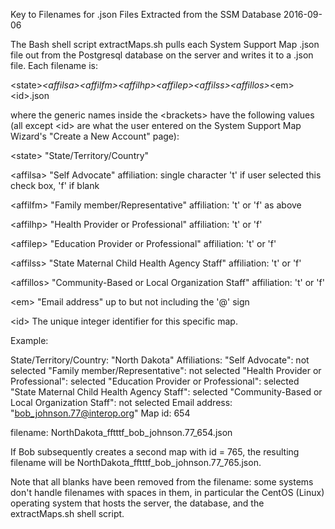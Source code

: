 Key to Filenames for .json Files Extracted from the SSM Database
2016-09-06

The Bash shell script extractMaps.sh pulls each System Support Map .json file
out from the Postgresql database on the server and writes it to a .json file.
Each filename is:

\<state>_\<affilsa>\<affilfm>\<affilhp>\<affilep>\<affilss>\<affillos>_\<em>\<id>.json

where the generic names inside the \<brackets> have the following values (all
except \<id> are what the user entered on the System Support Map Wizard's
"Create a New Account" page):

\<state> "State/Territory/Country" 

\<affilsa> "Self Advocate" affiliation: single character 't' if user selected
this check box, 'f' if blank

\<affilfm> "Family member/Representative" affiliation: 't' or 'f' as above

\<affilhp> "Health Provider or Professional" affiliation: 't' or 'f'

\<affilep> "Education Provider or Professional" affiliation: 't' or 'f'

\<affilss> "State Maternal Child Health Agency Staff" affiliation: 't' or 'f'

\<affillos> "Community-Based or Local Organization Staff" affiliation: 't' or 'f'

\<em> "Email address" up to but not including the '@' sign

\<id> The unique integer identifier for this specific map.

Example: 

State/Territory/Country: "North Dakota"
Affiliations:
  "Self Advocate": not selected
  "Family member/Representative": not selected
  "Health Provider or Professional": selected
  "Education Provider or Professional": selected
  "State Maternal Child Health Agency Staff": selected
  "Community-Based or Local Organization Staff": not selected
Email address: "bob_johnson.77@interop.org"
Map id: 654

filename: NorthDakota_fftttf_bob_johnson.77_654.json

If Bob subsequently creates a second map with id = 765, the resulting filename
will be NorthDakota_fftttf_bob_johnson.77_765.json.

Note that all blanks have been removed from the filename: some systems don't 
handle filenames with spaces in them, in particular the CentOS (Linux) operating
system that hosts the server, the database, and the extractMaps.sh shell script.
